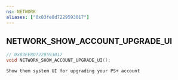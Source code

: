 ```yaml
---
ns: NETWORK
aliases: ["0x83fe8d7229593017"]
---
```

## NETWORK_SHOW_ACCOUNT_UPGRADE_UI

```c
// 0x83FE8D7229593017
void NETWORK_SHOW_ACCOUNT_UPGRADE_UI();
```

```
Show them system UI for upgrading your PS+ account
```
